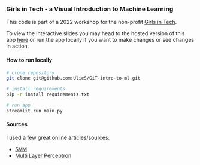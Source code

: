 ### Girls in Tech - a Visual Introduction to Machine Learning

This code is part of a 2022 workshop for the non-profit [Girls in Tech](https://girlsintech.org/).

To view the interactive slides you may head to the hosted version of this app [here](https://share.streamlit.io/ulies/git-intro-to-ml/main/src/main.py)
or run the app locally if you want to make changes or see changes in action. 

#### How to run locally
```bash
# clone repository
git clone git@github.com:UlieS/GiT-intro-to-ml.git

# install requirements
pip -r install requirements.txt
```

```python
# run app
streamlit run main.py
```


#### Sources
I used a few great online articles/sources:
- [SVM](https://colab.research.google.com/github/jakevdp/PythonDataScienceHandbook/blob/master/notebooks/05.07-Support-Vector-Machines.ipynb#scrollTo=U58pTUHXLD9y)
- [Multi Layer Perceptron](https://playground.tensorflow.org/)
